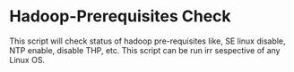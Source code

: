 # Hadoop-Prerequisites Check
This script will check status of hadoop pre-requisites like, SE linux disable, NTP enable, disable THP, etc.
This script can be run irr sespective of any Linux OS.

